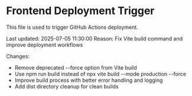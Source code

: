 # Frontend Deployment Trigger

This file is used to trigger GitHub Actions deployment.

Last updated: 2025-07-05 11:30:00
Reason: Fix Vite build command and improve deployment workflows

Changes:
- Remove deprecated --force option from Vite build
- Use npm run build instead of npx vite build --mode production --force
- Improve build process with better error handling and logging
- Add dist directory cleanup for clean builds
